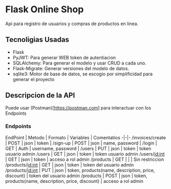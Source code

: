 # Flask Online Shop

Api para registro de usuarios y compras de productos en linea.


## Tecnoligias Usadas

* Flask
* PyJWT: Para generar WEB token de autentiacion
* SQLAlchemy: Para generar el modelo y usar CRUD a cada uno.
* Flask-Migrate: Generar versiones del modelo de datos.
* sqlite3: Motor de base de datos, se escogio por simplificidad para generar el proyecto

## Descripcion de la API

Puede usar (Postman)[https://postman.com] para interactuar con los Endpoints

### Endpoints

EndPoint | Metodo | Formato | Variables | Comentatios
-|-|-
/invoices/create | POST | json | token |
/sign-up | POST | json | name, password |
/login | GET | Auth | username, password |
/users | PUT | json | token | token usuario admin
/users | GET | json | token | token usuario admin
/users/<id:int> | GET | json | token | acceso a rol admin
/products | GET | | | Sin restriccion
/products/<id:int> | GET | json | token | token del usuario admin
/products/<id:int> | PUT | json | token, products(name, description, price, discount) | token del usuario admin
/products | POST | json | token, products(name, description, price, discount) | acceso a rol admin



